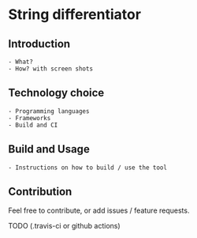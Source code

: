 # String differentiator


## Introduction
    - What?
    - How? with screen shots
    
## Technology choice
    - Programming languages
    - Frameworks
    - Build and CI
    
## Build and Usage
    - Instructions on how to build / use the tool

## Contribution
Feel free to contribute, or add issues / feature requests.


TODO (.travis-ci or github actions)